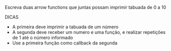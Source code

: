 Escreva duas arrow functions que juntas possam imprimir tabuada de 0 a 10

DICAS

- A primeira deve imprimir a tabuada de um número
- A segunda deve receber um numero e uma função, e realizar repetições de 1 até o número informado
- Use a primeira função como callback da segunda
